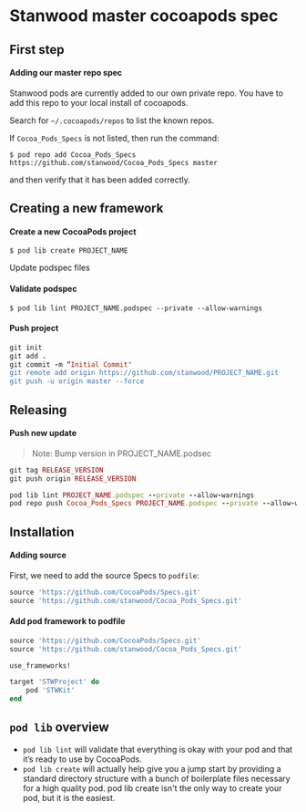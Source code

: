 

# Stanwood master cocoapods spec


## First step

#### Adding our master repo spec

Stanwood pods are currently added to our own private repo. 
You have to add this repo to your local install of cocoapods. 

Search for `~/.cocoapods/repos` to list the known repos.

If `Cocoa_Pods_Specs` is not listed, then run the command: 

`$ pod repo add Cocoa_Pods_Specs https://github.com/stanwood/Cocoa_Pods_Specs master`

and then verify that it has been added correctly.

## Creating a new framework

#### Create a new CocoaPods project

`$ pod lib create PROJECT_NAME`

Update podspec files

#### Validate podspec

`$ pod lib lint PROJECT_NAME.podspec --private --allow-warnings`

#### Push project

```ruby
git init
git add .
git commit -m “Initial Commit"
git remote add origin https://github.com/stanwood/PROJECT_NAME.git
git push -u origin master --force
```
## Releasing

#### Push new update

> Note: Bump version in PROJECT_NAME.podsec

```ruby
git tag RELEASE_VERSION
git push origin RELEASE_VERSION

pod lib lint PROJECT_NAME.podspec --private --allow-warnings
pod repo push Cocoa_Pods_Specs PROJECT_NAME.podspec --private --allow-warnings
```


## Installation

#### Adding source

First, we need to add the source Specs to `podfile`:

```ruby
source 'https://github.com/CocoaPods/Specs.git'
source 'https://github.com/stanwood/Cocoa_Pods_Specs.git'
```

#### Add pod framework to podfile

```ruby
source 'https://github.com/CocoaPods/Specs.git'
source 'https://github.com/stanwood/Cocoa_Pods_Specs.git'

use_frameworks!

target 'STWProject' do
    pod 'STWKit'
end
```

## `pod lib` overview

- `pod lib lint` will validate that everything is okay with your pod and that it’s ready to use by CocoaPods.
- `pod lib create` will actually help give you a jump start by providing a standard directory structure with a bunch of boilerplate files necessary for a high quality pod. pod lib create isn't the only way to create your pod, but it is the easiest.

